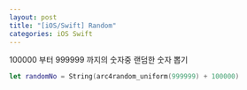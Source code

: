 ```yaml
---
layout: post
title: "[iOS/Swift] Random"
categories: iOS Swift
---
```


100000 부터 999999 까지의 숫자중 랜덤한 숫자 뽑기
```swift
let randomNo = String(arc4random_uniform(999999) + 100000)
```
